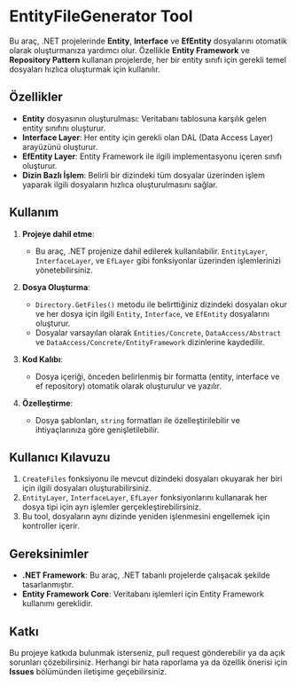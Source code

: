 # EntityFileGenerator Tool

Bu araç, .NET projelerinde **Entity**, **Interface** ve **EfEntity** dosyalarını otomatik olarak oluşturmanıza yardımcı olur. Özellikle **Entity Framework** ve **Repository Pattern** kullanan projelerde, her bir entity sınıfı için gerekli temel dosyaları hızlıca oluşturmak için kullanılır.

## Özellikler

- **Entity** dosyasının oluşturulması: Veritabanı tablosuna karşılık gelen entity sınıfını oluşturur.
- **Interface Layer**: Her entity için gerekli olan DAL (Data Access Layer) arayüzünü oluşturur.
- **EfEntity Layer**: Entity Framework ile ilgili implementasyonu içeren sınıfı oluşturur.
- **Dizin Bazlı İşlem**: Belirli bir dizindeki tüm dosyalar üzerinden işlem yaparak ilgili dosyaların hızlıca oluşturulmasını sağlar.

## Kullanım

1. **Projeye dahil etme**:
   - Bu araç, .NET projenize dahil edilerek kullanılabilir. `EntityLayer`, `InterfaceLayer`, ve `EfLayer` gibi fonksiyonlar üzerinden işlemlerinizi yönetebilirsiniz.
   
2. **Dosya Oluşturma**:
   - `Directory.GetFiles()` metodu ile belirttiğiniz dizindeki dosyaları okur ve her dosya için ilgili `Entity`, `Interface`, ve `EfEntity` dosyalarını oluşturur.
   - Dosyalar varsayılan olarak `Entities/Concrete`, `DataAccess/Abstract` ve `DataAccess/Concrete/EntityFramework` dizinlerine kaydedilir.

3. **Kod Kalıbı**:
   - Dosya içeriği, önceden belirlenmiş bir formatta (entity, interface ve ef repository) otomatik olarak oluşturulur ve yazılır.

4. **Özelleştirme**:
   - Dosya şablonları, `string` formatları ile özelleştirilebilir ve ihtiyaçlarınıza göre genişletilebilir.

## Kullanıcı Kılavuzu

1. `CreateFiles` fonksiyonu ile mevcut dizindeki dosyaları okuyarak her biri için ilgili dosyaları oluşturabilirsiniz.
2. `EntityLayer`, `InterfaceLayer`, `EfLayer` fonksiyonlarını kullanarak her dosya tipi için ayrı işlemler gerçekleştirebilirsiniz.
3. Bu tool, dosyaların aynı dizinde yeniden işlenmesini engellemek için kontroller içerir.

## Gereksinimler

- **.NET Framework**: Bu araç, .NET tabanlı projelerde çalışacak şekilde tasarlanmıştır.
- **Entity Framework Core**: Veritabanı işlemleri için Entity Framework kullanımı gereklidir.

## Katkı

Bu projeye katkıda bulunmak isterseniz, pull request gönderebilir ya da açık sorunları çözebilirsiniz. Herhangi bir hata raporlama ya da özellik önerisi için **Issues** bölümünden iletişime geçebilirsiniz.
